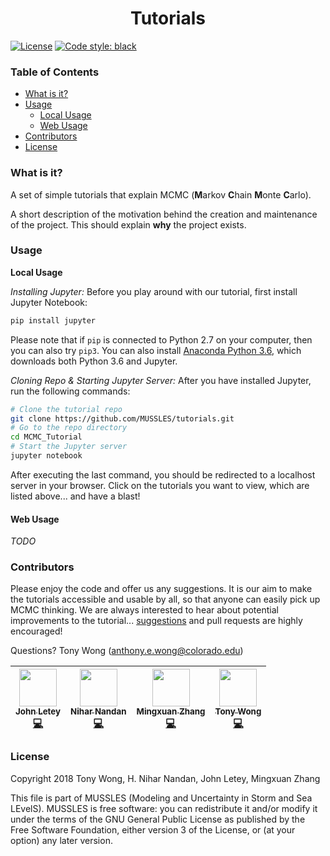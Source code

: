 <h1 align=center>Tutorials</h1>

<!-- [![Binder](https://mybinder.org/badge.svg?style=for-the-badge)](https://mybinder.org/v2/gh/MUSSLES/tutorials/master)-->
[![License](https://img.shields.io/github/license/MUSSLES/tutorials.svg?style=for-the-badge)](LICENSE) [![Code style: black](https://img.shields.io/badge/code%20style-black-000000.svg?style=for-the-badge)](https://github.com/ambv/black)

### Table of Contents

* [What is it?](#what-is-it)
* [Usage](#usage)
    - [Local Usage](#local-usage)
    - [Web Usage](#web-usage)
* [Contributors](#contributors)
* [License](#license)

### What is it?

A set of simple tutorials that explain MCMC (**M**arkov **C**hain **M**onte **C**arlo).

A short description of the motivation behind the creation and maintenance of the project. This should explain **why** the project exists.

### Usage

**Local Usage**

*Installing Jupyter:* Before you play around with our tutorial, first install Jupyter Notebook:

```sh
pip install jupyter
```

Please note that if `pip` is connected to Python 2.7 on your computer, then you can also try `pip3`. You can also install [Anaconda Python 3.6](https://www.anaconda.com/download), which downloads both Python 3.6 and Jupyter.

*Cloning Repo & Starting Jupyter Server:* After you have installed Jupyter, run the following commands:

```sh
# Clone the tutorial repo
git clone https://github.com/MUSSLES/tutorials.git
# Go to the repo directory
cd MCMC_Tutorial
# Start the Jupyter server
jupyter notebook
```

After executing the last command, you should be redirected to a localhost server in your browser. Click on the tutorials you want to view, which are listed above... and have a blast!

#### Web Usage

*TODO*

### Contributors

Please enjoy the code and offer us any suggestions. It is our aim to make the tutorials accessible and usable by all, so that anyone can easily pick up MCMC thinking. We are always interested to hear about potential improvements to the tutorial... [suggestions](../../issues/) and pull requests are highly encouraged!

Questions? Tony Wong (anthony.e.wong@colorado.edu)

| [<img src="https://avatars3.githubusercontent.com/u/30328854?v=4" width="60px;"/><br /><sub><b>John Letey</b></sub>](https://github.com/johnletey)<br />[💻](https://github.com/MUSSLES/tutorials/commits?author=johnletey "Code") | [<img src="https://avatars2.githubusercontent.com/u/13415542?v=4" width="60px;"/><br /><sub><b>Nihar Nandan</b></sub>](http://github.com/niharnandan)<br />[💻](https://github.com/MUSSLES/tutorials/commits?author=niharnandan "Code") | [<img src="https://avatars2.githubusercontent.com/u/35549559?v=4" width="60px;"/><br /><sub><b>Mingxuan Zhang</b></sub>](http://github.com/MingxuanZhang)<br />[💻](https://github.com/MUSSLES/tutorials/commits?author=MingxuanZhang "Code") | [<img src="https://avatars2.githubusercontent.com/u/19948806?v=4" width="60px;"/><br /><sub><b>Tony Wong</b></sub>](http://github.com/tonyewong)<br />[💻](https://github.com/MUSSLES/tutorials/commits?author=tonyewong "Code") |
| :---: | :---: | :---: | :---: |

### License

Copyright 2018 Tony Wong, H. Nihar Nandan, John Letey, Mingxuan Zhang

This file is part of MUSSLES (Modeling and Uncertainty in Storm and Sea LEvelS). MUSSLES is free software: you can redistribute it and/or modify it under the terms of the GNU General Public License as published by the Free Software Foundation, either version 3 of the License, or (at your option) any later version.
